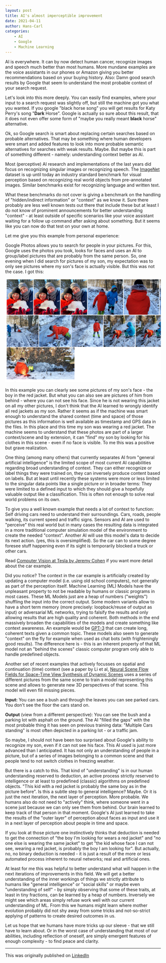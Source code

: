 ```yaml
---
layout: post
title: AI's almost imperceptible improvement
date: 2021-04-11
author: Hans-Carl
categories:
    - AI
    - Google
    - Machine Learning
---
```

AI is everywhere. It can by now detect human cancer, recognize images and speech much better than most humans. More mundane examples are the voice assistants in our phones or Amazon giving you better recommendations based on your buying history. Also: Damn good search results by Google that seem to understand the most probable context of your search request.

Let's look into this more deeply. You can easily find examples, where your input to a search request was slightly off, but still the machine got you what you wanted. If you google "black horse song" you will get results for Katy Perry's song "**Dark** Horse". Google is actually so sure about this result, that it does not even offer some form of "maybe you really meant **black** horse" alternative.

Ok, so Google search is smart about replacing certain searches based on probable alternatives. That may be something where human developers were smart and added features to look into more probable semantic alternatives for searches with weak results. Maybe. But maybe this is part of something different - namely: understanding context better as AI.

Most (perceptive) AI research and implementations of the last years did focus on recognizing singular images or recognizing speech. The [ImageNet](https://en.wikipedia.org/wiki/ImageNet) dataset is up until today an industry standard benchmark for visual perception based on recognizing real world objects from pre-annotated images. Similar benchmarks exist for recognizing language and written text. 

What these benchmarks do not cover is giving a benchmark on the handling of "hidden/indirect information" or "context" as we know it. Sure there probably are less well known tests out there that include these but at least I do not know of prominent announcements for better understanding "context" - at least outside of specific scenarios like your voice assistant waiting for a follow up command after asking about something. But it seems like you can now do that test on your own at home.

Let me give you this example from personal experience:

Google Photos allows you to search for people in your pictures. For this, Google uses the photos you took, looks for faces and uses an AI to group/label pictures that are probably from the same person. So, one evening when I did search for pictures of my son, my expectation was to only see pictures where my son's face is actually visible. But this was not the case. I got this:

![2021-04-11-img1.png](/images/2021-04-11-img1.png)

In this example you can clearly see some pictures of my son's face - the boy in the red jacket. But what you can also see are pictures of him from behind - where you can not see his face. Since he is not wearing this jacket on all my other pictures, I don't think that the AI learned to wrongly identify all red jackets as my son. Rather it seems as if the machine was smart enough to understand the shared context (time and space) of those pictures as this information is well available as timestamp and GPS data in the files. In this place and this time my son was wearing a red jacket. The machine seems to understand that these photos are part of a larger context/scene and by extension, it can "find" my son by looking for his clothes in this scene - even if no face is visible. To me this was a positive but grave realization. 

One thing (among many others) that currently separates AI from "general artificial intelligence" is the limited scope of most current AI capabilities regarding broad understanding of context. They can either recognize or label things they were trained on, they can inversely produce content based on labels. But at least until recently these systems were more or less limited to the singular data points like a single picture or in broader terms: They were limited to a defined input to which they should give a hopefully valuable output like a classification. This is often not enough to solve real world problems on its own. 

To give you a well known example that needs a lot of context to function: Self driving cars need to understand their surroundings. Cars, roads, people walking, its current speed and traffic signs. Sensors and AI are used to "perceive" this real world but in many cases the resulting data is integrated in a more traditional computer simulation model of the environment to create the needed "context". Another AI will use this model's data to decide its next action. (yes, this is oversimplified). So the car can to some degree foresee stuff happening even if its sight is temporarily blocked a truck or other cars.  

Read [Computer Vision at Tesla by Jeremy Cohen](https://heartbeat.fritz.ai/computer-vision-at-tesla-cd5e88074376) if you want more detail about the car example.

Did you notice? The context in the car example is artificially created by updating a computer model (i.e. using old school computers), not generally as part of the perception itself. Machine Learning (ML) Models have the unpleasant property to not be readable by humans or classic programs in most cases. These ML Models just are a heap of numbers ("weights") shuffling the input into the correct output. Some modern variants allow to have a short term memory (more precisely: loopback/reuse of output as input) or adversarial ML networks, trying to falsify the results and only allowing results that are high quality and coherent. Both methods in the end massively broaden the capabilities of the models and create something like context awareness. An example would be [GPT-3](https://en.wikipedia.org/wiki/GPT-3) that can create long, coherent texts given a common topic. These models also seem to generate "context" on the fly for example when used as chat bots (with frighteningly good results). The difference here is - this is an inherent property of that ML model not an "behind the scenes" classic computer program only able to handle predefined objects.  

Another set of recent examples that actively focusses on spatial and continuation (time) context (see a paper by Li et al, [Neural Scene Flow Fields for Space-Time View Synthesis of Dynamic Scenes](https://www.cs.cornell.edu/~zl548/NSFF/) uses a series of different pictures from the same scene to train a model representing this scene and allows to generate new 3D perspectives of that scene. This model will even fill missing pieces.

**Input:** You can see a bush and through the leaves you can see parked cars. You don't see the floor the cars stand on.

**Output** (view from a different perspective): You can see the bush and a parking lot with asphalt on the ground. The AI "filled the gaps" with the most probable thing it has seen on previous training data: "Multiple Cars standing" is most often depicted in a parking lot - or a traffic jam.

So maybe, I should not have been too surprised about Google's ability to recognize my son, even if it can not see his face. This AI used is just more advanced than I anticipated. It has not only an understanding of people in a picture, but of a series of images belonging to a common scene and that people tend to not switch clothes in freezing weather.

But there is a catch to this. That kind of "understanding" is in our human understanding reserved to deduction, an active process strictly reserved to intelligence or at least to predefined (classic) algorithms on predefined objects. "This kid with a red jacket is probably the same boy as in the picture before". Is this a subtle step to general intelligence? Maybe. Or it is just the next iteration, the next layer of perception. More probable. We humans also do not need to "actively" think, where someone went in a scene just because we can only see them from behind. Our brain learned to keep track of that person in that moment. Google's AI just learned to take the results of the "outer layer" of perception about faces as input and use it in a next layer of perception about people in time and space.

If you look at those picture one instinctively thinks that deduction is needed to get the connection of "the boy I'm looking for wears a red jacket" and "no one else is wearing the same jacket" to get "the kid whose face I can not see, wearing a red jacket, is probably the boy I am looking for". But actually, no, no binary deduction is needed - it is just a result of the more or less automated process inherent to neural networks; real and artificial ones.

At least for me this was helpful to better understand what will happen in the next iterations of improvements in this field. We will get a better understanding of the inner workings of things we strictly attribute to humans like "general intelligence" or "social skills" or maybe even "understanding of self" - by simply observing that some of these traits, at least in tiny fractions, can be learned by a heap of numbers. Inversely we might see which areas simply refuse work well with our current understanding of ML. From this we humans might learn where mother evolution probably did not shy away from some tricks and not-so-strict applying of patterns to create desired outcomes in us.

Let us hope that we humans have more tricks up our sleeve - that we still have to learn about. Or in the worst case of understanding that most of our abilities, including reflection of oneself, are simply emergent features of enough complexity - to find peace and clarity.  

---
This was originally published on [LinkedIn](https://www.linkedin.com/pulse/ais-almost-imperceptible-improvement-hans-carl-oberdalhoff/)
